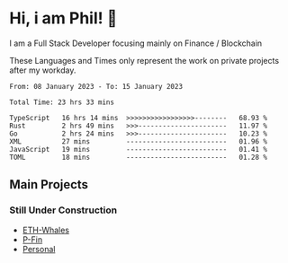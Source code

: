# Hi, i am Phil! 👋
I am a Full Stack Developer focusing mainly on Finance / Blockchain

These Languages and Times only represent the work on private projects after my workday.
<!--START_SECTION:waka-->

```text
From: 08 January 2023 - To: 15 January 2023

Total Time: 23 hrs 33 mins

TypeScript   16 hrs 14 mins  >>>>>>>>>>>>>>>>>--------   68.93 %
Rust         2 hrs 49 mins   >>>----------------------   11.97 %
Go           2 hrs 24 mins   >>>----------------------   10.23 %
XML          27 mins         -------------------------   01.96 %
JavaScript   19 mins         -------------------------   01.41 %
TOML         18 mins         -------------------------   01.28 %
```

<!--END_SECTION:waka-->

## Main Projects

### Still Under Construction
- [ETH-Whales](https://www.eth-whales.com)
- [P-Fin](https://www.p-fin.de)
- [Personal](https://www.phil-schmidtke.de)
